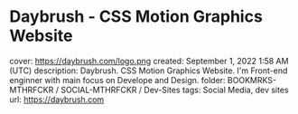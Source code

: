 # Daybrush - CSS Motion Graphics Website

cover: https://daybrush.com/logo.png
created: September 1, 2022 1:58 AM (UTC)
description: Daybrush. CSS Motion Graphics Website. I'm Front-end enginner with main focus on Develope and Design.
folder: BOOKMRKS-MTHRFCKR / SOCIAL-MTHRFCKR / Dev-Sites
tags: Social Media, dev sites
url: https://daybrush.com